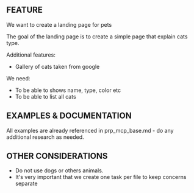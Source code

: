 ## FEATURE

We want to create a landing page for pets

The goal of the landing page is to create a simple page that explain cats type.

Additional features:

- Gallery of cats taken from google

We need:

- To be able to shows name, type, color etc
- To be able to list all cats

## EXAMPLES & DOCUMENTATION

All examples are already referenced in prp_mcp_base.md - do any additional research as needed.

## OTHER CONSIDERATIONS

- Do not use dogs or others animals.
- It's very important that we create one task per file to keep concerns separate
